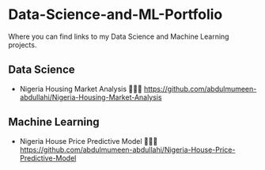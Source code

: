 # Data-Science-and-ML-Portfolio
Where you can find links to my Data Science and Machine Learning projects.


## Data Science
- Nigeria Housing Market Analysis 🔗🔗🔗 https://github.com/abdulmumeen-abdullahi/Nigeria-Housing-Market-Analysis

## Machine Learning
- Nigeria House Price Predictive Model 🔗🔗🔗 https://github.com/abdulmumeen-abdullahi/Nigeria-House-Price-Predictive-Model
